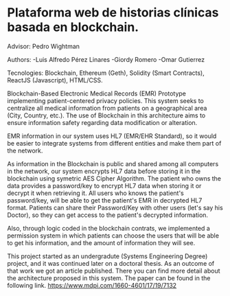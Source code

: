 # Plataforma web de historias clínicas basada en blockchain.

Advisor: Pedro Wightman

Authors:  -Luis Alfredo Pérez Linares
          -Giordy Romero
          -Omar Gutierrez

Tecnologies: Blockchain, Ethereum (Geth), Solidity (Smart Contracts), ReactJS (Javascript), HTML/CSS.

Blockchain-Based Electronic Medical Records (EMR) Prototype implementing patient-centered privacy policies. This system seeks to centralize all medical information from patients on a geographical area (City, Country, etc.). The use of Blockchain in this architecture aims to ensure information safety regarding data modification or alteration.

EMR information in our system uses HL7 (EMR/EHR Standard), so it would be easier to integrate systems from different entities and make them part of the network.

As information in the Blockchain is public and shared among all computers in the network, our system encrypts HL7 data before storing it in the blockchain using symetric AES Cipher Algorithm. The patient who owns the data provides a password/key to encrypt HL7 data when storing it or decrypt it when retrieving it. All users who knows the patient's password/key, will be able to get the patient's EMR in decrypted HL7 format. Patients can share their Password/Key with other users (let's say his Doctor), so they can get access to the patient's decrypted information.

Also, through logic coded in the blockchain contrats, we implemented a permission system in which patients can choose the users that will be able to get his information, and the amount of information they will see. 

This project started as an undergradute (Systems Engineering Degree) project, and it was continued later on a doctoral thesis. As an outcome of that work we got an article published. There you can find more detail about the architecture proposed in this system. The paper can be found in the following link.
https://www.mdpi.com/1660-4601/17/19/7132
